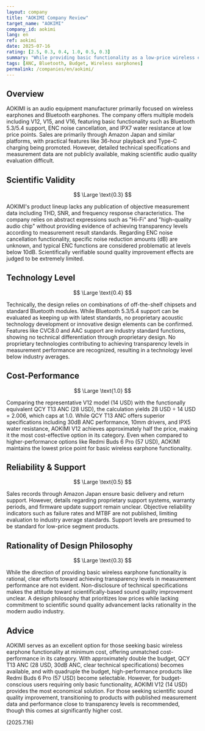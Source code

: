 ```yaml
---
layout: company
title: "AOKIMI Company Review"
target_name: "AOKIMI"
company_id: aokimi
lang: en
ref: aokimi
date: 2025-07-16
rating: [2.5, 0.3, 0.4, 1.0, 0.5, 0.3]
summary: "While providing basic functionality as a low-price wireless earphone manufacturer, measurement performance and technology level fall significantly below industry averages"
tags: [ANC, Bluetooth, Budget, Wireless earphones]
permalink: /companies/en/aokimi/
---
```

## Overview

AOKIMI is an audio equipment manufacturer primarily focused on wireless earphones and Bluetooth earphones. The company offers multiple models including V12, V15, and V16, featuring basic functionality such as Bluetooth 5.3/5.4 support, ENC noise cancellation, and IPX7 water resistance at low price points. Sales are primarily through Amazon Japan and similar platforms, with practical features like 36-hour playback and Type-C charging being promoted. However, detailed technical specifications and measurement data are not publicly available, making scientific audio quality evaluation difficult.

## Scientific Validity

$$ \Large \text{0.3} $$

AOKIMI's product lineup lacks any publication of objective measurement data including THD, SNR, and frequency response characteristics. The company relies on abstract expressions such as "Hi-Fi" and "high-quality audio chip" without providing evidence of achieving transparency levels according to measurement result standards. Regarding ENC noise cancellation functionality, specific noise reduction amounts (dB) are unknown, and typical ENC functions are considered problematic at levels below 10dB. Scientifically verifiable sound quality improvement effects are judged to be extremely limited.

## Technology Level

$$ \Large \text{0.4} $$

Technically, the design relies on combinations of off-the-shelf chipsets and standard Bluetooth modules. While Bluetooth 5.3/5.4 support can be evaluated as keeping up with latest standards, no proprietary acoustic technology development or innovative design elements can be confirmed. Features like CVC8.0 and AAC support are industry standard functions, showing no technical differentiation through proprietary design. No proprietary technologies contributing to achieving transparency levels in measurement performance are recognized, resulting in a technology level below industry averages.

## Cost-Performance

$$ \Large \text{1.0} $$

Comparing the representative V12 model (14 USD) with the functionally equivalent QCY T13 ANC (28 USD), the calculation yields 28 USD ÷ 14 USD = 2.006, which caps at 1.0. While QCY T13 ANC offers superior specifications including 30dB ANC performance, 10mm drivers, and IPX5 water resistance, AOKIMI V12 achieves approximately half the price, making it the most cost-effective option in its category. Even when compared to higher-performance options like Redmi Buds 6 Pro (57 USD), AOKIMI maintains the lowest price point for basic wireless earphone functionality.

## Reliability & Support

$$ \Large \text{0.5} $$

Sales records through Amazon Japan ensure basic delivery and return support. However, details regarding proprietary support systems, warranty periods, and firmware update support remain unclear. Objective reliability indicators such as failure rates and MTBF are not published, limiting evaluation to industry average standards. Support levels are presumed to be standard for low-price segment products.

## Rationality of Design Philosophy

$$ \Large \text{0.3} $$

While the direction of providing basic wireless earphone functionality is rational, clear efforts toward achieving transparency levels in measurement performance are not evident. Non-disclosure of technical specifications makes the attitude toward scientifically-based sound quality improvement unclear. A design philosophy that prioritizes low prices while lacking commitment to scientific sound quality advancement lacks rationality in the modern audio industry.

## Advice

AOKIMI serves as an excellent option for those seeking basic wireless earphone functionality at minimum cost, offering unmatched cost-performance in its category. With approximately double the budget, QCY T13 ANC (28 USD, 30dB ANC, clear technical specifications) becomes available, and with quadruple the budget, high-performance products like Redmi Buds 6 Pro (57 USD) become selectable. However, for budget-conscious users requiring only basic functionality, AOKIMI V12 (14 USD) provides the most economical solution. For those seeking scientific sound quality improvement, transitioning to products with published measurement data and performance close to transparency levels is recommended, though this comes at significantly higher cost.

(2025.7.16)